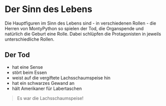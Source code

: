 # Der Sinn des Lebens

Die Hauptfiguren im Sinn des Lebens sind - in verschiedenen Rollen - die Herren von MontyPython so spielen der Tod,
die Organspende und natürlich die Geburt eine Rolle. Dabei schlüpfen die Protagonisten in jeweils unterschiedliche Rollen.

## Der Tod
* hat eine Sense
* stört beim Essen
* weist auf die vergiftete Lachsschaumspeise hin
* hat ein schwarzes Gewand an
* hält Amerikaner für Labertaschen

> Es war die Lachsschaumspeise!
